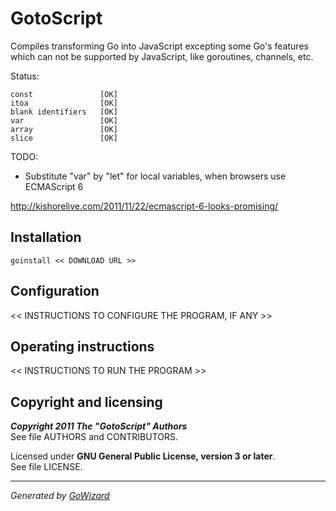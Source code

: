 GotoScript
==========

Compiles transforming Go into JavaScript excepting some Go's features which can
not be supported by JavaScript, like goroutines, channels, etc.

Status:

	const				[OK]
	itoa				[OK]
	blank identifiers	[OK]
	var					[OK]
	array				[OK]
	slice				[OK]

TODO:

+ Substitute "var" by "let" for local variables, when browsers use ECMAScript 6

http://kishorelive.com/2011/11/22/ecmascript-6-looks-promising/


## Installation

	goinstall << DOWNLOAD URL >>


## Configuration

<< INSTRUCTIONS TO CONFIGURE THE PROGRAM, IF ANY >>


## Operating instructions

<< INSTRUCTIONS TO RUN THE PROGRAM >>


## Copyright and licensing

***Copyright 2011  The "GotoScript" Authors***  
See file AUTHORS and CONTRIBUTORS.

Licensed under **GNU General Public License, version 3 or later**.  
See file LICENSE.


* * *
*Generated by [GoWizard](https://github.com/kless/GoWizard)*

